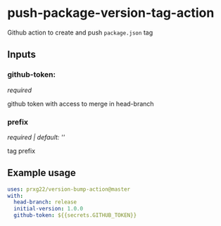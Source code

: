 # push-package-version-tag-action
Github action to create and push `package.json` tag

## Inputs

### github-token:
*required*

github token with access to merge in head-branch

### prefix
*required | default: ''*

tag prefix


## Example usage
```yml
uses: prxg22/version-bump-action@master
with:
  head-branch: release
  initial-version: 1.0.0
  github-token: ${{secrets.GITHUB_TOKEN}}
```
